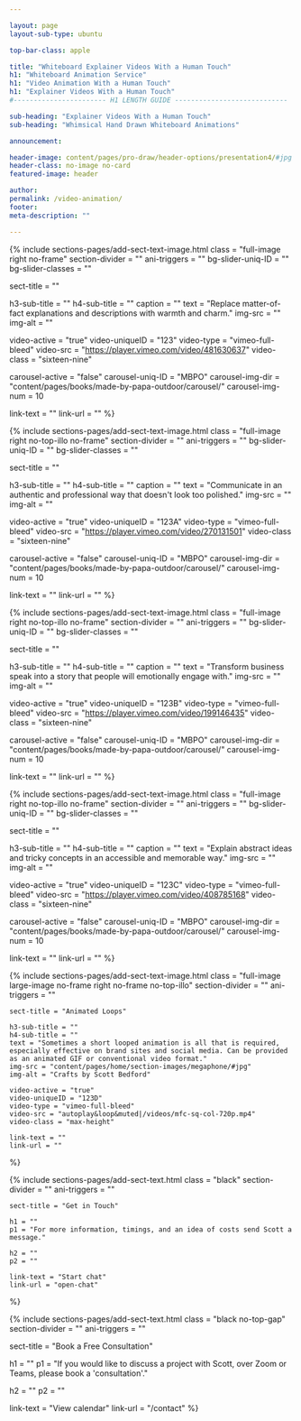```yaml
---

layout: page
layout-sub-type: ubuntu

top-bar-class: apple

title: "Whiteboard Explainer Videos With a Human Touch"
h1: "Whiteboard Animation Service"
h1: "Video Animation With a Human Touch"
h1: "Explainer Videos With a Human Touch"
#----------------------- H1 LENGTH GUIDE ----------------------------

sub-heading: "Explainer Videos With a Human Touch"
sub-heading: "Whimsical Hand Drawn Whiteboard Animations"

announcement:

header-image: content/pages/pro-draw/header-options/presentation4/#jpg
header-class: no-image no-card
featured-image: header

author:
permalink: /video-animation/
footer:
meta-description: ""

---
```






<!-- SECTION TEXT & IMAGE -->
{% include sections-pages/add-sect-text-image.html
  class = "full-image right no-frame"
  section-divider = ""
  ani-triggers = ""
  bg-slider-uniq-ID = ""
  bg-slider-classes = ""

  sect-title = ""

  h3-sub-title = ""
  h4-sub-title = ""
  caption = ""
  text = "Replace matter-of-fact explanations and descriptions with warmth and charm."
  img-src = ""
  img-alt = ""

  video-active = "true"
  video-uniqueID = "123"
  video-type = "vimeo-full-bleed"
  video-src = "https://player.vimeo.com/video/481630637"
  video-class = "sixteen-nine"

  carousel-active = "false"
  carousel-uniq-ID = "MBPO"
  carousel-img-dir = "content/pages/books/made-by-papa-outdoor/carousel/"
  carousel-img-num = 10

  link-text = ""
  link-url = ""
%}





<!-- SECTION TEXT & IMAGE -->
{% include sections-pages/add-sect-text-image.html
  class = "full-image right no-top-illo no-frame"
  section-divider = ""
  ani-triggers = ""
  bg-slider-uniq-ID = ""
  bg-slider-classes = ""

  sect-title = ""

  h3-sub-title = ""
  h4-sub-title = ""
  caption = ""
  text = "Communicate in an authentic and professional way that doesn't look too polished."
  img-src = ""
  img-alt = ""

  video-active = "true"
  video-uniqueID = "123A"
  video-type = "vimeo-full-bleed"
  video-src = "https://player.vimeo.com/video/270131501"
  video-class = "sixteen-nine"

  carousel-active = "false"
  carousel-uniq-ID = "MBPO"
  carousel-img-dir = "content/pages/books/made-by-papa-outdoor/carousel/"
  carousel-img-num = 10

  link-text = ""
  link-url = ""
%}









<!-- SECTION TEXT & IMAGE -->
{% include sections-pages/add-sect-text-image.html
  class = "full-image right no-top-illo no-frame"
  section-divider = ""
  ani-triggers = ""
  bg-slider-uniq-ID = ""
  bg-slider-classes = ""

  sect-title = ""

  h3-sub-title = ""
  h4-sub-title = ""
  caption = ""
  text = "Transform business speak into a story that people will emotionally engage with."
  img-src = ""
  img-alt = ""

  video-active = "true"
  video-uniqueID = "123B"
  video-type = "vimeo-full-bleed"
  video-src = "https://player.vimeo.com/video/199146435"
  video-class = "sixteen-nine"

  carousel-active = "false"
  carousel-uniq-ID = "MBPO"
  carousel-img-dir = "content/pages/books/made-by-papa-outdoor/carousel/"
  carousel-img-num = 10

  link-text = ""
  link-url = ""
%}










<!-- SECTION TEXT & IMAGE -->
{% include sections-pages/add-sect-text-image.html
  class = "full-image right no-top-illo no-frame"
  section-divider = ""
  ani-triggers = ""
  bg-slider-uniq-ID = ""
  bg-slider-classes = ""

  sect-title = ""

  h3-sub-title = ""
  h4-sub-title = ""
  caption = ""
  text = "Explain abstract ideas and tricky concepts in an accessible and memorable way."
  img-src = ""
  img-alt = ""

  video-active = "true"
  video-uniqueID = "123C"
  video-type = "vimeo-full-bleed"
  video-src = "https://player.vimeo.com/video/408785168"
  video-class = "sixteen-nine"

  carousel-active = "false"
  carousel-uniq-ID = "MBPO"
  carousel-img-dir = "content/pages/books/made-by-papa-outdoor/carousel/"
  carousel-img-num = 10

  link-text = ""
  link-url = ""
%}










<!-- SECTION TEXT & IMAGE -->
{% include sections-pages/add-sect-text-image.html
	class = "full-image large-image no-frame right no-frame no-top-illo"
	section-divider = ""
	ani-triggers = ""

	sect-title = "Animated Loops"

	h3-sub-title = ""
	h4-sub-title = ""
	text = "Sometimes a short looped animation is all that is required, especially effective on brand sites and social media. Can be provided as an animated GIF or conventional video format."
	img-src = "content/pages/home/section-images/megaphone/#jpg"
  	img-alt = "Crafts by Scott Bedford"

  	video-active = "true"
  	video-uniqueID = "123D"
  	video-type = "vimeo-full-bleed"
  	video-src = "autoplay&loop&muted|/videos/mfc-sq-col-720p.mp4"
  	video-class = "max-height"
  	
  	link-text = ""
  	link-url = ""
%}








<!-- SECTION TEXT -->
{% include sections-pages/add-sect-text.html
	class = "black"
	section-divider = ""
	ani-triggers = ""

	sect-title = "Get in Touch"
	
	h1 = ""
	p1 = "For more information, timings, and an idea of costs send Scott a message."
	
	h2 = ""
	p2 = ""
	
	link-text = "Start chat"
	link-url = "open-chat"
%}



<!-- SECTION TEXT -->
{% include sections-pages/add-sect-text.html
  class = "black no-top-gap"
  section-divider = ""
  ani-triggers = ""

  sect-title = "Book a Free Consultation"
  
  h1 = ""
  p1 = "If you would like to discuss a project with Scott, over Zoom or Teams, please book a 'consultation'."

  h2 = ""
  p2 = ""
  
  link-text = "View calendar"
  link-url = "/contact"
%}




